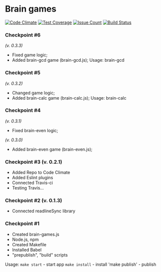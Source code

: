 # Brain games

[![Code Climate](https://codeclimate.com/github/rreboot/project-lvl1-s17/badges/gpa.svg)](https://codeclimate.com/github/rreboot/project-lvl1-s17)
[![Test Coverage](https://codeclimate.com/github/rreboot/project-lvl1-s17/badges/coverage.svg)](https://codeclimate.com/github/rreboot/project-lvl1-s17/coverage)
[![Issue Count](https://codeclimate.com/github/rreboot/project-lvl1-s17/badges/issue_count.svg)](https://codeclimate.com/github/rreboot/project-lvl1-s17)
[![Build Status](https://travis-ci.org/rreboot/project-lvl1-s17.svg?branch=master)](https://travis-ci.org/rreboot/project-lvl1-s17)
### Checkpoint #6
*(v. 0.3.3)*
* Fixed game logic;
* Added brain-gcd game (brain-gcd.js);
Usage: brain-gcd

### Checkpoint #5
*(v. 0.3.2)*
* Changed game logic;
* Added brain-calc game (brain-calc.js);
Usage: brain-calc

### Checkpoint #4
*(v. 0.3.1)*
* Fixed brain-even logic;

*(v. 0.3.0)*
* Added brain-even game (brain-even.js);

### Checkpoint #3 (v. 0.2.1)

* Added Repo to Code Climate
* Added Eslint plugins
* Connected Travis-ci
* Testing Travis...

### Checkpoint #2 (v. 0.1.3)

* Connected readlineSync library

### Checkpoint #1

* Created brain-games.js
* Node.js, npm
* Created Makefile
* Installed Babel
* "prepublish", "build" scripts

Usage:
`make start` - start app
`make install` - install
'make publish' - publish
